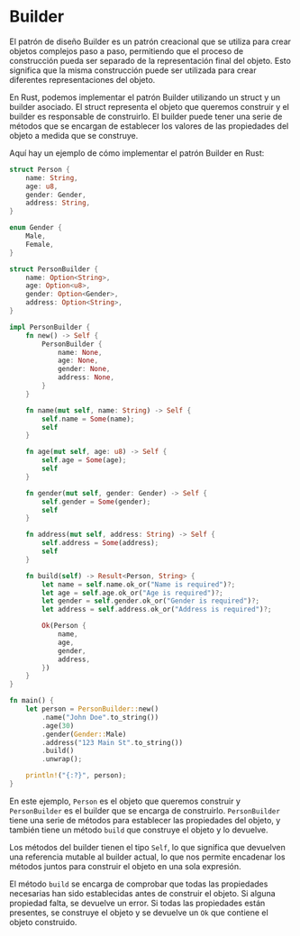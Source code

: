 # Builder

El patrón de diseño Builder es un patrón creacional que se utiliza para crear objetos complejos paso a paso, permitiendo que el proceso de construcción pueda ser separado de la representación final del objeto. Esto significa que la misma construcción puede ser utilizada para crear diferentes representaciones del objeto.

En Rust, podemos implementar el patrón Builder utilizando un struct y un builder asociado. El struct representa el objeto que queremos construir y el builder es responsable de construirlo. El builder puede tener una serie de métodos que se encargan de establecer los valores de las propiedades del objeto a medida que se construye.

Aquí hay un ejemplo de cómo implementar el patrón Builder en Rust:

```rust
struct Person {
    name: String,
    age: u8,
    gender: Gender,
    address: String,
}

enum Gender {
    Male,
    Female,
}

struct PersonBuilder {
    name: Option<String>,
    age: Option<u8>,
    gender: Option<Gender>,
    address: Option<String>,
}

impl PersonBuilder {
    fn new() -> Self {
        PersonBuilder {
            name: None,
            age: None,
            gender: None,
            address: None,
        }
    }

    fn name(mut self, name: String) -> Self {
        self.name = Some(name);
        self
    }

    fn age(mut self, age: u8) -> Self {
        self.age = Some(age);
        self
    }

    fn gender(mut self, gender: Gender) -> Self {
        self.gender = Some(gender);
        self
    }

    fn address(mut self, address: String) -> Self {
        self.address = Some(address);
        self
    }

    fn build(self) -> Result<Person, String> {
        let name = self.name.ok_or("Name is required")?;
        let age = self.age.ok_or("Age is required")?;
        let gender = self.gender.ok_or("Gender is required")?;
        let address = self.address.ok_or("Address is required")?;

        Ok(Person {
            name,
            age,
            gender,
            address,
        })
    }
}

fn main() {
    let person = PersonBuilder::new()
        .name("John Doe".to_string())
        .age(30)
        .gender(Gender::Male)
        .address("123 Main St".to_string())
        .build()
        .unwrap();

    println!("{:?}", person);
}
```

En este ejemplo, `Person` es el objeto que queremos construir y `PersonBuilder` es el builder que se encarga de construirlo. `PersonBuilder` tiene una serie de métodos para establecer las propiedades del objeto, y también tiene un método `build` que construye el objeto y lo devuelve.

Los métodos del builder tienen el tipo `Self`, lo que significa que devuelven una referencia mutable al builder actual, lo que nos permite encadenar los métodos juntos para construir el objeto en una sola expresión.

El método `build` se encarga de comprobar que todas las propiedades necesarias han sido establecidas antes de construir el objeto. Si alguna propiedad falta, se devuelve un error. Si todas las propiedades están presentes, se construye el objeto y se devuelve un `Ok` que contiene el objeto construido.
